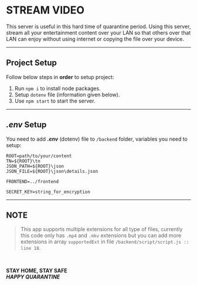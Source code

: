 # STREAM VIDEO

This server is useful in this hard time of quarantine period. Using this server, stream all your entertainment content over your LAN so that others over that LAN can enjoy without using internet or copying the file over your device.

---

## Project Setup

Follow below steps in **order** to setup project:

1. Run `npm i` to install node packages.
2. Setup `dotenv` file (information given below).
3. Use `npm start` to start the server.

---

## _.env_ Setup

You need to add **_.env_** (dotenv) file to `/backend` folder, variables you need to setup:

```
ROOT=path/to/your/content
TN=${ROOT}\tn
JSON_PATH=${ROOT}\json
JSON_FILE=${ROOT}\json\details.json

FRONTEND=../frontend

SECRET_KEY=string_for_encryption
```

---

## NOTE

> This app supports multiple extensions for all type of files, currently this code only has `.mp4` and `.mkv` extensions but you can add more extensions in array `supportedExt` in file `/backend/script/script.js :: line 18`.

</br>

**STAY HOME, STAY SAFE** </br>
**_HAPPY QUARANTINE_**

